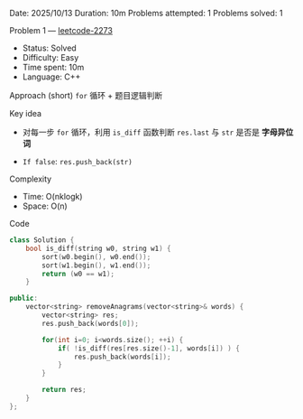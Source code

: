Date: 2025/10/13
Duration: 10m
Problems attempted: 1
Problems solved: 1


Problem 1 — [leetcode-2273](https://leetcode.cn/problems/find-resultant-array-after-removing-anagrams)
- Status: Solved
- Difficulty: Easy
- Time spent: 10m
- Language: C++

Approach (short)
`for` 循环 $+$ 题目逻辑判断

Key idea
- 对每一步 `for` 循环，利用 `is_diff` 函数判断 `res.last` 与 `str` 是否是 **字母异位词**

- `If false`: `res.push_back(str)`

Complexity
- Time: O(nklogk)
- Space: O(n)

Code
```cpp
class Solution {
    bool is_diff(string w0, string w1) {
        sort(w0.begin(), w0.end());
        sort(w1.begin(), w1.end());
        return (w0 == w1);
    }

public:
    vector<string> removeAnagrams(vector<string>& words) {
        vector<string> res;
        res.push_back(words[0]);

        for(int i=0; i<words.size(); ++i) {
            if( !is_diff(res[res.size()-1], words[i]) ) {
                res.push_back(words[i]);
            }
        }

        return res;
    }
};
```
